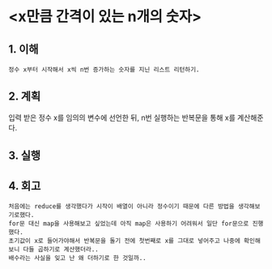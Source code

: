 # <x만큼 간격이 있는 n개의 숫자>

## 1. 이해

    정수 x부터 시작해서 x씩 n번 증가하는 숫자를 지닌 리스트 리턴하기.

## 2. 계획

입력 받은 정수 x를 임의의 변수에 선언한 뒤, n번 실행하는 반복문을 통해 x를 계산해준다.

## 3. 실행

## 4. 회고

    처음에는 reduce를 생각했다가 시작이 배열이 아니라 정수이기 때문에 다른 방법을 생각해보기로했다.
    for문 대신 map을 사용해보고 싶었는데 아직 map은 사용하기 어려워서 일단 for문으로 진행했다.
    초기값이 x로 들어가야해서 반복문을 돌기 전에 첫번째로 x를 그대로 넣어주고 나중에 확인해보니 다들 곱하기로 계산했더라..
    배수라는 사실을 잊고 난 왜 더하기로 한 것일까..

